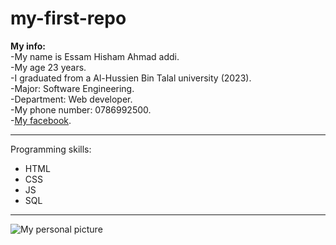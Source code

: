# my-first-repo
**My info:**  
-My name is Essam Hisham Ahmad addi.  
-My age 23 years.  
-I graduated from a Al-Hussien Bin Talal university (2023).  
-Major: Software Engineering.  
-Department: Web developer.  
-My phone number: 0786992500.  
-[My facebook](https://web.facebook.com/profile.php?id=100027631713975).  

___  

Programming skills:
- HTML
- CSS
- JS
- SQL  
___

![My personal picture](files://C:\ACA\tasks\Task1\task-1.png "My personal picture")
